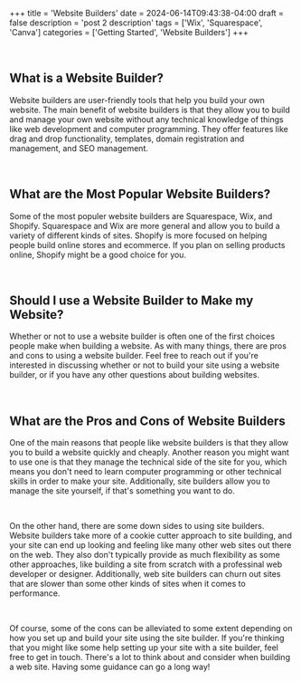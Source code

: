 +++
title = 'Website Builders'
date = 2024-06-14T09:43:38-04:00
draft = false
description = 'post 2 description'
tags = ['Wix', 'Squarespace', 'Canva']
categories = ['Getting Started', 'Website Builders']
+++

<br>

<h2>What is a Website Builder?</h2>

<p>Website builders are user-friendly tools that help you build your own website. The main benefit of website builders
is that they allow you to build and manage your own website without any technical knowledge of things like web
development and computer programming. They offer features like drag and drop functionality, templates, domain
registration and management, and SEO management.</p>

<br>

<h2>What are the Most Popular Website Builders?</h2>

<p>Some of the most populer website builders are Squarespace, Wix, and Shopify. Squarespace and Wix are more general and
allow you to build a variety of different kinds of sites. Shopify is more focused on helping people build online
stores and ecommerce. If you plan on selling products online, Shopify might be a good choice for you.</p>

<br>

<h2>Should I use a Website Builder to Make my Website?</h2>

<p>Whether or not to use a website builder is often one of the first choices people make when building a website. As
with many things, there are pros and cons to using a website builder. Feel free to reach out if you're interested in
discussing whether or not to build your site using a website builder, or if you have any other questions about
building websites.</p>

<br>

<h2>What are the Pros and Cons of Website Builders</h2>

<p>One of the main reasons that people like website builders is that they allow you to build a website quickly and
cheaply. Another reason you might want to use one is that they manage the technical side of the site for you, which
means you don't need to learn computer programming or other technical skills in order to make your site. Additionally,
site builders allow you to manage the site yourself, if that's something you want to do.</p>

<br>

<p>On the other hand, there are some down sides to using site builders. Website builders take more of a cookie cutter
approach to site building, and your site can end up looking and feeling like many other web sites out there on the
web. They also don't typically provide as much flexibility as some other approaches, like building a site from scratch
with a professinal web developer or designer. Additionally, web site builders can churn out sites that are slower than
some other kinds of sites when it comes to performance.</p>

<br>

<p>Of course, some of the cons can be alleviated to some extent depending on how you set up and build your site using
  the site builder. If you're thinking that you might like some help setting up your site with a site builder, feel free
  to get in touch. There's a lot to think about and consider when building a web site. Having some guidance can go a
  long way!</p>

<br>

